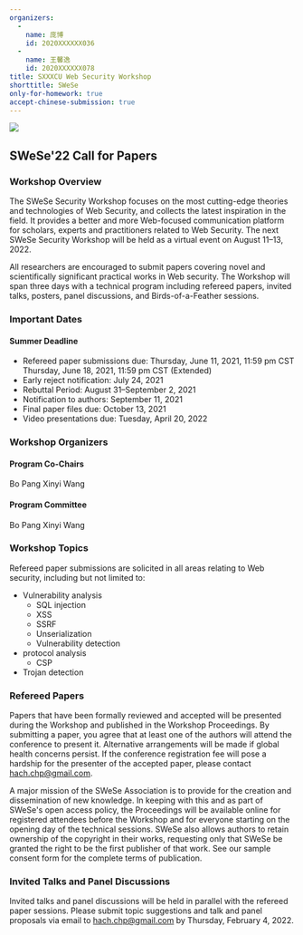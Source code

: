 ```yaml
---
organizers:
  -
    name: 庞博
    id: 2020XXXXXX036
  -
    name: 王馨逸
    id: 2020XXXXXX078
title: SXXXCU Web Security Workshop
shorttitle: SWeSe
only-for-homework: true
accept-chinese-submission: true
---
```


![](http://120.78.185.175/img/banner/websec.png)

## SWeSe'22 Call for Papers

### Workshop Overview

The SWeSe Security Workshop focuses on the most cutting-edge theories and technologies of Web Security, and collects the latest inspiration in the field. It provides a better and more Web-focused communication platform for scholars, experts and practitioners related to Web Security. The next SWeSe Security Workshop will be held as a virtual event on August 11–13, 2022.

All researchers are encouraged to submit papers covering novel and scientifically significant practical works in Web security. The Workshop will span three days with a technical program including refereed papers, invited talks, posters, panel discussions, and Birds-of-a-Feather sessions.

### Important Dates

#### Summer Deadline

* Refereed paper submissions due: Thursday, June 11, 2021, 11:59 pm CST Thursday, June 18, 2021, 11:59 pm CST (Extended)
* Early reject notification: July 24, 2021
* Rebuttal Period: August 31–September 2, 2021
* Notification to authors: September 11, 2021
* Final paper files due: October 13, 2021
* Video presentations due: Tuesday, April 20, 2022

### Workshop Organizers

#### Program Co-Chairs

Bo Pang
Xinyi Wang

#### Program Committee

Bo Pang
Xinyi Wang

### Workshop Topics

Refereed paper submissions are solicited in all areas relating to Web security, including but not limited to:

* Vulnerability analysis
  + SQL injection
  + XSS
  + SSRF
  + Unserialization
  + Vulnerability detection
* protocol analysis
  + CSP
* Trojan detection

### Refereed Papers

Papers that have been formally reviewed and accepted will be presented during the Workshop and published in the Workshop Proceedings. By submitting a paper, you agree that at least one of the authors will attend the conference to present it. Alternative arrangements will be made if global health concerns persist. If the conference registration fee will pose a hardship for the presenter of the accepted paper, please contact hach.chp@gmail.com.

A major mission of the SWeSe Association is to provide for the creation and dissemination of new knowledge. In keeping with this and as part of SWeSe's open access policy, the Proceedings will be available online for registered attendees before the Workshop and for everyone starting on the opening day of the technical sessions. SWeSe also allows authors to retain ownership of the copyright in their works, requesting only that SWeSe be granted the right to be the first publisher of that work. See our sample consent form for the complete terms of publication.

### Invited Talks and Panel Discussions

Invited talks and panel discussions will be held in parallel with the refereed paper sessions. Please submit topic suggestions and talk and panel proposals via email to hach.chp@gmail.com by Thursday, February 4, 2022.
